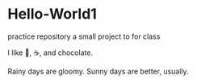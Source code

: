 # Hello-World1
practice repository
a small project to for class

I like :tea:, :coffee:, and chocolate.

Rainy days are gloomy.  Sunny days are better, usually.
